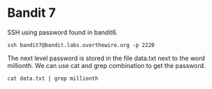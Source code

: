 <h1>Bandit 7</h1>
SSH using password found in bandit6.

```
ssh bandit7@bandit.labs.overthewire.org -p 2220
```

The next level password is stored in the file data.txt next to the word millionth. We can use cat and grep combination to get the password.

```
cat data.txt | grep millionth
```

